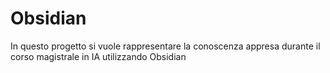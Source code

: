 # Obsidian
In questo progetto si vuole rappresentare la conoscenza appresa durante il corso magistrale in IA utilizzando Obsidian
